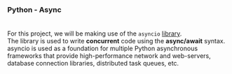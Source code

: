### Python - Async <br><br>

For this project, we will be making use of the `asyncio` [library](https://docs.python.org/3/library/asyncio.html).<br>
The library is used to write <b>concurrent</b> code using the <b>async/await</b> syntax.
asyncio is used as a foundation for multiple Python asynchronous frameworks that provide high-performance network and web-servers, database connection libraries, distributed task queues, etc.
